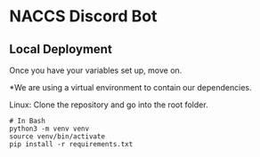 # NACCS Discord Bot

## Local Deployment

Once you have your variables set up, move on.

*We are using a virtual environment to contain our dependencies.

Linux:
Clone the repository and go into the root folder.

```
# In Bash
python3 -m venv venv
source venv/bin/activate
pip install -r requirements.txt
```
